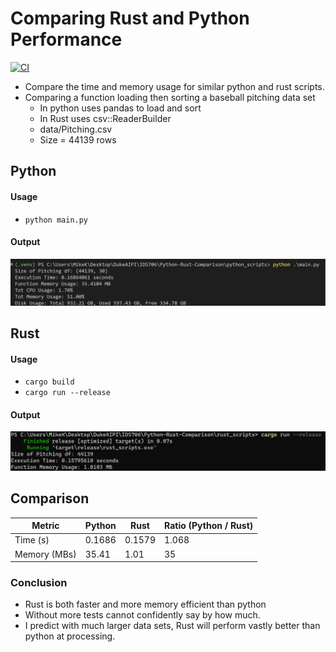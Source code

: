 # Comparing Rust and Python Performance

[![CI](https://github.com/mkeohane01/Python-Rust-Comparison/actions/workflows/main.yml/badge.svg)](https://github.com/mkeohane01/Python-Rust-Comparison/actions/workflows/main.yml)

- Compare the time and memory usage for similar python and rust scripts.
- Comparing a function loading then sorting a baseball pitching data set
    - In python uses pandas to load and sort
    - In Rust uses csv::ReaderBuilder
    -  data/Pitching.csv
    -  Size = 44139 rows

## Python
#### Usage
- ```python main.py```
#### Output
![Alt text](images/python_test.png)

## Rust
#### Usage
- ```cargo build``` 
- ```cargo run --release```
#### Output
![Alt text](images/rust_test.png)

## Comparison
| Metric | Python | Rust | Ratio (Python / Rust) |
|--------|--------|------|-----------------------|
| Time (s) | 0.1686 | 0.1579 | 1.068 |
| Memory (MBs) | 35.41 | 1.01 | 35 |

### Conclusion
- Rust is both faster and more memory efficient than python
- Without more tests cannot confidently say by how much.
- I predict with much larger data sets, Rust will perform vastly better than python at processing.
